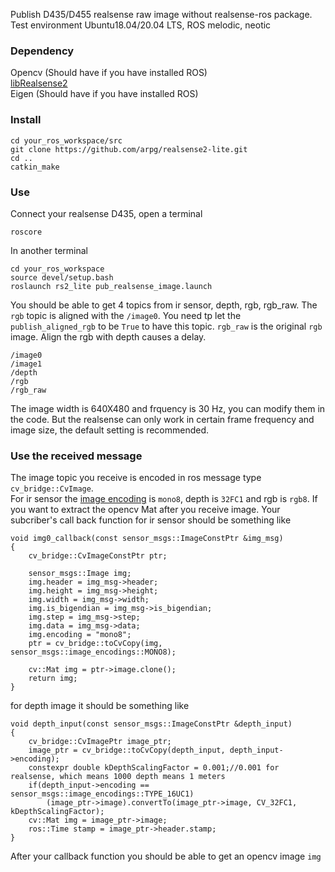 Publish D435/D455 realsense raw image without realsense-ros package. Test environment Ubuntu18.04/20.04 LTS, ROS melodic, neotic
### Dependency
Opencv (Should have if you have installed ROS)<br>
[libRealsense2](https://github.com/IntelRealSense/librealsense) <br>
Eigen (Should have if you have installed ROS)<br>
### Install
```
cd your_ros_workspace/src
git clone https://github.com/arpg/realsense2-lite.git
cd ..
catkin_make
```
### Use
Connect your realsense D435, open a terminal
```
roscore
```
In another terminal
```
cd your_ros_workspace
source devel/setup.bash
roslaunch rs2_lite pub_realsense_image.launch
```
You should be able to get 4 topics from ir sensor, depth, rgb, rgb_raw. The `rgb` topic is aligned with the `/image0`. You need tp let the `publish_aligned_rgb` to be `True` to have this topic. `rgb_raw` is the original `rgb` image. Align the rgb with depth causes a delay.
```
/image0
/image1
/depth
/rgb
/rgb_raw
```
The image width is 640X480 and frquency is 30 Hz, you can modify them in the code. But the realsense can only work in certain frame frequency and image size, the default setting is recommended.

### Use the received message
The image topic you receive is encoded in ros message type `cv_bridge::CvImage`. <br>
For ir sensor the [image encoding](http://docs.ros.org/jade/api/sensor_msgs/html/namespacesensor__msgs_1_1image__encodings.html) is `mono8`, depth is `32FC1` and rgb is `rgb8`.
If you want to extract the opencv Mat after you receive image. Your subcriber's call back function for ir sensor should be something like
```
void img0_callback(const sensor_msgs::ImageConstPtr &img_msg)
{
    cv_bridge::CvImageConstPtr ptr;

    sensor_msgs::Image img;
    img.header = img_msg->header;
    img.height = img_msg->height;
    img.width = img_msg->width;
    img.is_bigendian = img_msg->is_bigendian;
    img.step = img_msg->step;
    img.data = img_msg->data;
    img.encoding = "mono8";
    ptr = cv_bridge::toCvCopy(img, sensor_msgs::image_encodings::MONO8);

    cv::Mat img = ptr->image.clone();
    return img;
}
```
for depth image it should be something like
```
void depth_input(const sensor_msgs::ImageConstPtr &depth_input)
{    
    cv_bridge::CvImagePtr image_ptr;
    image_ptr = cv_bridge::toCvCopy(depth_input, depth_input->encoding);
    constexpr double kDepthScalingFactor = 0.001;//0.001 for realsense, which means 1000 depth means 1 meters
    if(depth_input->encoding == sensor_msgs::image_encodings::TYPE_16UC1)
        (image_ptr->image).convertTo(image_ptr->image, CV_32FC1, kDepthScalingFactor);
    cv::Mat img = image_ptr->image;
    ros::Time stamp = image_ptr->header.stamp;
}
```
After your callback function you should be able to get an opencv image `img`
